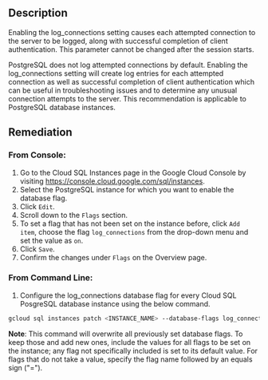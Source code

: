 ## Description

Enabling the log_connections setting causes each attempted connection to the server to be logged, along with successful completion of client authentication. This parameter cannot be changed after the session starts.

PostgreSQL does not log attempted connections by default. Enabling the log_connections setting will create log entries for each attempted connection as well as successful completion of client authentication which can be useful in troubleshooting issues and to determine any unusual connection attempts to the server. This recommendation is applicable to PostgreSQL database instances.

## Remediation

### From Console:

1. Go to the Cloud SQL Instances page in the Google Cloud Console by visiting https://console.cloud.google.com/sql/instances.
2. Select the PostgreSQL instance for which you want to enable the database flag.
3. Click `Edit`.
4. Scroll down to the `Flags` section.
5. To set a flag that has not been set on the instance before, click `Add item`, choose the flag `log_connections` from the drop-down menu and set the value as `on`.
6. Click `Save`.
7. Confirm the changes under `Flags` on the Overview page.

### From Command Line:

1. Configure the log_connections database flag for every Cloud SQL PosgreSQL database instance using the below command.

```bash
gcloud sql instances patch <INSTANCE_NAME> --database-flags log_connections=on
```

**Note**: This command will overwrite all previously set database flags. To keep those and add new ones, include the values for all flags to be set on the instance; any flag not specifically included is set to its default value. For flags that do not take a value, specify the flag name followed by an equals sign ("=").